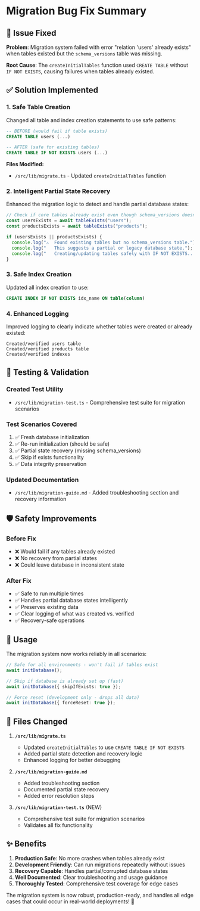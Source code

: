 # Migration Bug Fix Summary

## 🐛 **Issue Fixed**

**Problem**: Migration system failed with error "relation 'users' already exists" when tables existed but the `schema_versions` table was missing.

**Root Cause**: The `createInitialTables` function used `CREATE TABLE` without `IF NOT EXISTS`, causing failures when tables already existed.

## ✅ **Solution Implemented**

### **1. Safe Table Creation**

Changed all table and index creation statements to use safe patterns:

```sql
-- BEFORE (would fail if table exists)
CREATE TABLE users (...)

-- AFTER (safe for existing tables)
CREATE TABLE IF NOT EXISTS users (...)
```

**Files Modified:**

- `/src/lib/migrate.ts` - Updated `createInitialTables` function

### **2. Intelligent Partial State Recovery**

Enhanced the migration logic to detect and handle partial database states:

```typescript
// Check if core tables already exist even though schema_versions doesn't
const usersExists = await tableExists("users");
const productsExists = await tableExists("products");

if (usersExists || productsExists) {
  console.log("⚠️  Found existing tables but no schema_versions table.");
  console.log("   This suggests a partial or legacy database state.");
  console.log("   Creating/updating tables safely with IF NOT EXISTS...");
}
```

### **3. Safe Index Creation**

Updated all index creation to use:

```sql
CREATE INDEX IF NOT EXISTS idx_name ON table(column)
```

### **4. Enhanced Logging**

Improved logging to clearly indicate whether tables were created or already existed:

```
Created/verified users table
Created/verified products table
Created/verified indexes
```

## 🧪 **Testing & Validation**

### **Created Test Utility**

- `/src/lib/migration-test.ts` - Comprehensive test suite for migration scenarios

### **Test Scenarios Covered**

1. ✅ Fresh database initialization
2. ✅ Re-run initialization (should be safe)
3. ✅ Partial state recovery (missing schema_versions)
4. ✅ Skip if exists functionality
5. ✅ Data integrity preservation

### **Updated Documentation**

- `/src/lib/migration-guide.md` - Added troubleshooting section and recovery information

## 🛡 **Safety Improvements**

### **Before Fix**

- ❌ Would fail if any tables already existed
- ❌ No recovery from partial states
- ❌ Could leave database in inconsistent state

### **After Fix**

- ✅ Safe to run multiple times
- ✅ Handles partial database states intelligently
- ✅ Preserves existing data
- ✅ Clear logging of what was created vs. verified
- ✅ Recovery-safe operations

## 🚀 **Usage**

The migration system now works reliably in all scenarios:

```typescript
// Safe for all environments - won't fail if tables exist
await initDatabase();

// Skip if database is already set up (fast)
await initDatabase({ skipIfExists: true });

// Force reset (development only - drops all data)
await initDatabase({ forceReset: true });
```

## 🔧 **Files Changed**

1. **`/src/lib/migrate.ts`**

   - Updated `createInitialTables` to use `CREATE TABLE IF NOT EXISTS`
   - Added partial state detection and recovery logic
   - Enhanced logging for better debugging

2. **`/src/lib/migration-guide.md`**

   - Added troubleshooting section
   - Documented partial state recovery
   - Added error resolution steps

3. **`/src/lib/migration-test.ts`** (NEW)
   - Comprehensive test suite for migration scenarios
   - Validates all fix functionality

## ✨ **Benefits**

1. **Production Safe**: No more crashes when tables already exist
2. **Development Friendly**: Can run migrations repeatedly without issues
3. **Recovery Capable**: Handles partial/corrupted database states
4. **Well Documented**: Clear troubleshooting and usage guidance
5. **Thoroughly Tested**: Comprehensive test coverage for edge cases

The migration system is now robust, production-ready, and handles all edge cases that could occur in real-world deployments! 🎯
